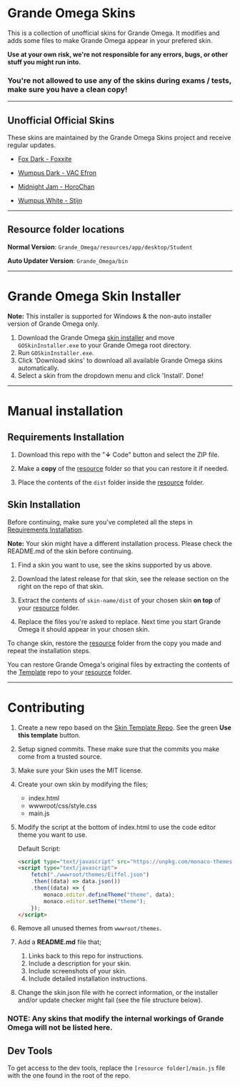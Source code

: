 <!-- @format -->

# Grande Omega Skins

This is a collection of unofficial skins for Grande Omega. It modifies and adds some files to make Grande Omega appear in your prefered skin.

**Use at your own risk, we're not responsible for any errors, bugs, or other stuff you might run into.**

### You're not allowed to use any of the skins during exams / tests, make sure you have a clean copy!

---

## Unofficial Official Skins

These skins are maintained by the Grande Omega Skins project and receive regular updates.

-   [Fox Dark - Foxxite](https://github.com/Grande-Omega-Skins/Fox-Dark)

-   [Wumpus Dark - VAC Efron](https://github.com/Grande-Omega-Skins/Wumpus-Dark)

-   [Midnight Jam - HoroChan](https://github.com/Grande-Omega-Skins/Midnight-Jam)

-   [Wumpus White - Stijn](https://github.com/Grande-Omega-Skins/Wumpus-White)

---

## Resource folder locations

**Normal Version**: `Grande_Omega/resources/app/desktop/Student`

**Auto Updater Version**: `Grande_Omega/bin`

---

# Grande Omega Skin Installer

**Note:** This installer is supported for Windows & the non-auto installer version of Grande Omega only.

1) Download the Grande Omega [skin installer](https://github.com/Grande-Omega-Skins/skin-installer/releases) and move `GOSkinInstaller.exe` to your Grande Omega root directory.
2) Run `GOSkinInstaller.exe`.
3) Click 'Download skins' to download all available Grande Omega skins automatically.
4) Select a skin from the dropdown menu and click 'Install'. Done!

---

# Manual installation

## Requirements Installation

1. Download this repo with the "**↓** Code" button and select the ZIP file.

2. Make a **copy** of the [resource](#resource-folder-locations) folder so that you can restore it if needed.

3. Place the contents of the `dist` folder inside the [resource](#resource-folder-locations) folder.

## Skin Installation

Before continuing, make sure you've completed all the steps in [Requirements Installation](#requirements-installation).

**Note:** Your skin might have a different installation process. Please check the README.md of the skin before continuing.  

1. Find a skin you want to use, see the skins supported by us above.

2. Download the latest release for that skin, see the release section on the right on the repo of that skin.

3. Extract the contents of `skin-name/dist` of your chosen skin **on top** of your [resource](#resource-folder-locations) folder.

4. Replace the files you're asked to replace. Next time you start Grande Omega it should appear in your chosen skin.

To change skin, restore the [resource](#resource-folder-locations) folder from the copy you made and repeat the installation steps.

You can restore Grande Omega's original files by extracting the contents of the [Template](https://github.com/Grande-Omega-Skins/template-skin/tree/master/dist) repo to your [resource](#resource-folder-locations) folder.

---

# Contributing

1. Create a new repo based on the [Skin Template Repo](https://github.com/Grande-Omega-Skins/template-skin). See the green **Use this template** button.

2. Setup signed commits. These make sure that the commits you make come from a trusted source.

3. Make sure your Skin uses the MIT license.

4. Create your own skin by modifying the files;

    - index.html
    - wwwroot/css/style.css
    - main.js

5. Modify the script at the bottom of index.html to use the code editor theme you want to use.

    Default Script:

    ```HTML
    <script type="text/javascript" src="https://unpkg.com/monaco-themes/dist/monaco-themes.js"></script>
    <script type="text/javascript">
    	fetch("./wwwroot/themes/Eiffel.json")
    	.then((data) => data.json())
    	.then((data) => {
    		monaco.editor.defineTheme("theme", data);
    		monaco.editor.setTheme("theme");
    	});
    </script>
    ```

6. Remove all unused themes from `wwwroot/themes`.

7. Add a **README.md** file that;

    1. Links back to this repo for instructions.
    2. Include a description for your skin.
    3. Include screenshots of your skin.
    4. Include detailed installation instructions.

8. Change the skin.json file with he correct information, or the installer and/or update checker might fail (see the file structure below).

### **NOTE:** Any skins that modify the internal workings of Grande Omega will not be listed here.

## Dev Tools

To get access to the dev tools, replace the `[resource folder]/main.js` file with the one found in the root of the repo.
